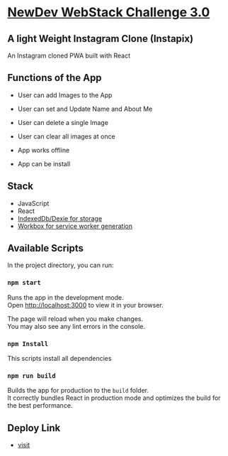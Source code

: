 # [NewDev WebStack Challenge 3.0](https://www.newdev.io/)

## A light Weight Instagram Clone (Instapix)
An Instagram cloned PWA built with React

## Functions of the App
* User can add Images to the App

* User can set and Update Name and About Me

* User can delete a single Image

* User can clear all images at once 

* App works offline

* App can be install 
## Stack
* JavaScript
* React
* [IndexedDb/Dexie for storage](https://dexie.org/)
* [Workbox for service worker generation](https://developers.google.com/web/tools/workbox/guides/generate-service-worker/cli)

## Available Scripts

In the project directory, you can run:

### `npm start`

Runs the app in the development mode.\
Open [http://localhost:3000](http://localhost:3000) to view it in your browser.

The page will reload when you make changes.\
You may also see any lint errors in the console.

### `npm Install`
This scripts install all dependencies
### `npm run build`

Builds the app for production to the `build` folder.\
It correctly bundles React in production mode and optimizes the build for the best performance.


## Deploy Link

* [visit](https://instapix.netlify.app/)



